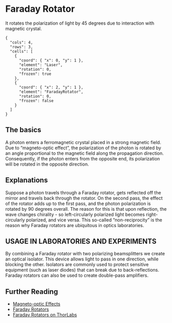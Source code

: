 # Faraday Rotator

It rotates the polarization of light by 45 degrees due to interaction with magnetic crystal.

```{quantum-board}
{
  "cols": 4,
  "rows": 3,
  "cells": [
    {
      "coord": { "x": 0, "y": 1 },
      "element": "Laser",
      "rotation": 0,
      "frozen": true
    },
    {
      "coord": { "x": 2, "y": 1 },
      "element": "FaradayRotator",
      "rotation": 0,
      "frozen": false
    }
  ]
}
```

## The basics

A photon enters a ferromagnetic crystal placed in a strong magnetic field. Due to “magneto-optic effect”, the polarization of the photon is rotated by an angle proportional to the magnetic field along the propagation direction. Consequently, if the photon enters from the opposite end, its polarization will be rotated in the opposite direction.

## Explanations

Suppose a photon travels through a Faraday rotator, gets reflected off the mirror and travels back through the rotator. On the second pass, the effect of the rotator adds up to the first pass, and the photon polarization is rotated by 90 degrees overall. The reason for this is that upon reflection, the wave changes chirality - so left-circularly polarized light becomes right-circularly polarized, and vice versa. This so-called “non-reciprocity” is the reason why Faraday rotators are ubiquitous in optics laboratories.

## USAGE IN LABORATORIES AND EXPERIMENTS

By combining a Faraday rotator with two polarizing beamsplitters we create an optical isolator. This device allows light to pass in one direction, while blocking the other. Isolators are commonly used to protect sensitive equipment (such as laser diodes) that can break due to back-reflections. Faraday rotators can also be used to create double-pass amplifiers.

## Further Reading

* [Magneto-optic Effects](https://en.wikipedia.org/wiki/Magneto-optic_effect)
* [Faraday Rotators](https://www.rp-photonics.com/faraday_rotators.html)
* [Faraday Rotators on ThorLabs](https://www.thorlabs.com/newgrouppage9.cfm?objectgroup_id=12684)
